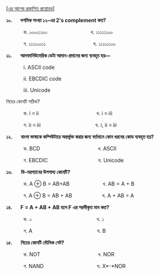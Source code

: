 \[<a href="https://www.prothomalo.com/education/study/cd30weqk1o" target="_blank">এর আগের প্রকাশিত প্রশ্নোত্তর</a>\]

**১০.       দশমিক সংখ্যা ১২–এর 2’s complement কত?**

            ক. ০০০০১১০০                              খ. ১১১১১১০০

            গ. ১১১১০০১১                                 ঘ. ১১১১০১০০

**১১.       আলফানিউমেরিক ডেটা আদান-প্রদানের জন্য ব্যবহৃত হয়—**

            i. ASCII code

            ii. EBCDIC code

            iii. Unicode

নিচের কোনটি সঠিক? 

            ক. i ও ii                                        খ. i ও iii  

            গ. ii ও iii                                      ঘ. i, ii ও iii

**১২.       বাংলা ভাষাকে কম্পিউটারে অন্তর্ভুক্ত করার জন্য বর্তমানে কোন ধরনের কোড ব্যবহৃত হয়?**

            ক. BCD                                        খ. ASCII

            গ. EBCDIC                                   ঘ. Unicode

**১৩.       ডি-মরগ্যানের উপপাদ্য কোনটি?**

            ক. A ⊕ B = AB+AB                       খ. AB = A + B

            গ. A ⊕ B = AB + AB                     ঘ. A + AB = A

**১৪.       F = A + AB + AB হলে F এর সরলীকৃত মান কত?**

            ক. ০                                             খ. ১

            গ. A                                             ঘ. B

**১৫.       নিচের কোনটি মৌলিক গেট?**

            ক. NOT                                        খ. NOR

            গ. NAND                                     ঘ. X*-*NOR
